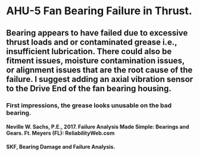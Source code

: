 # AHU-5 Fan Bearing Failure in Thrust.

## Bearing appears to have failed due to excessive thrust loads and or contaminated grease i.e., insufficient lubrication. There could also be fitment issues, moisture contamination issues, or alignment issues that are the root cause of the failure. I suggest adding an axial vibration sensor to the Drive End of the fan bearing housing.

### First impressions, the grease looks unusable on the bad bearing.
#### Neville W. Sachs, P.E., 2017. Failure Analysis Made Simple: Bearings and Gears. Ft. Meyers (FL): ReliabilityWeb.com
#### SKF, Bearing Damage and Failure Analysis.
